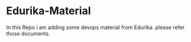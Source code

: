 # Edurika-Material

In this Repo i am adding some devops material from Edurika. please refer those documents.
